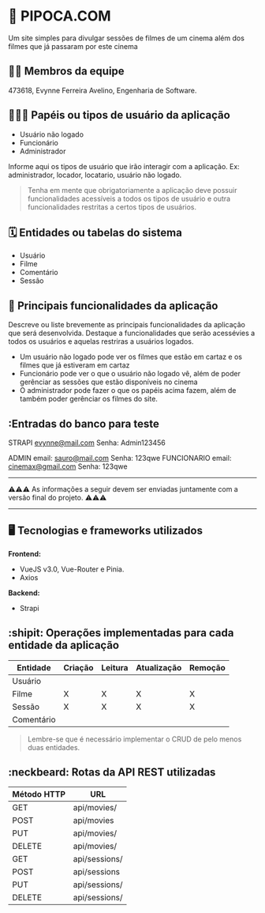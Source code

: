 # :popcorn: PIPOCA.COM

Um site simples para divulgar sessões de filmes de um cinema além dos filmes que já passaram por este cinema

## :technologist: Membros da equipe

473618, Evynne Ferreira Avelino, Engenharia de Software.

## :people_holding_hands: Papéis ou tipos de usuário da aplicação

- Usuário não logado
- Funcionário
- Administrador

Informe aqui os tipos de usuário que irão interagir com a aplicação. Ex: administrador, locador, locatario, usuário não logado.

> Tenha em mente que obrigatoriamente a aplicação deve possuir funcionalidades acessíveis a todos os tipos de usuário e outra funcionalidades restritas a certos tipos de usuários.

## :spiral_calendar: Entidades ou tabelas do sistema

- Usuário
- Filme
- Comentário
- Sessão

## :triangular_flag_on_post: Principais funcionalidades da aplicação

Descreve ou liste brevemente as principais funcionalidades da aplicação que será desenvolvida. Destaque a funcionalidades que serão acessévies a todos os usuários e aquelas restriras a usuários logados.

- Um usuário não logado pode ver os filmes que estão em cartaz e os filmes que já estiveram em cartaz
- Funcionário pode ver o que o usuário não logado vê, além de poder gerênciar as sessões que estão disponíveis no cinema
- O administrador pode fazer o que os papéis acima fazem, além de também poder gerênciar os filmes do site.

## :Entradas do banco para teste

STRAPI evynne@mail.com Senha: Admin123456

ADMIN email: sauro@mail.com Senha: 123qwe
FUNCIONARIO email: cinemax@gmail.com Senha: 123qwe

---

:warning::warning::warning: As informações a seguir devem ser enviadas juntamente com a versão final do projeto. :warning::warning::warning:

---

## :desktop_computer: Tecnologias e frameworks utilizados

**Frontend:**

- VueJS v3.0, Vue-Router e Pinia.
- Axios

**Backend:**

- Strapi

## :shipit: Operações implementadas para cada entidade da aplicação

| Entidade   | Criação | Leitura | Atualização | Remoção |
| ---------- | ------- | ------- | ----------- | ------- |
| Usuário    |         |         |             |         |
| Filme      | X       | X       | X           | X       |
| Sessão     | X       | X       | X           | X       |
| Comentário |         |         |             |         |

> Lembre-se que é necessário implementar o CRUD de pelo menos duas entidades.

## :neckbeard: Rotas da API REST utilizadas

| Método HTTP | URL           |
| ----------- | ------------- |
| GET         | api/movies/   |
| POST        | api/movies    |
| PUT         | api/movies/   |
| DELETE      | api/movies/   |
| GET         | api/sessions/ |
| POST        | api/sessions  |
| PUT         | api/sessions/ |
| DELETE      | api/sessions/ |
